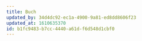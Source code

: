 ```yaml
---
title: Buch
updated_by: 34d4dc92-ec1a-4900-9a81-ed8dd8606f23
updated_at: 1610635370
id: b1fc9483-b7cc-4440-a61d-f6d548d1cbf0
---
```

